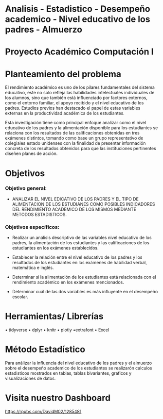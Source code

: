 # Analisis - Estadistico - Desempeño academico - Nivel educativo de los padres - Almuerzo
# Proyecto Académico Computación I
# Planteamiento del problema 
El rendimiento académico es uno de los pilares fundamentales del sistema educativo, este no solo refleja las habilidades intelectuales individuales de los alumnos, sino que también está influenciado por factores externos, como el entorno familiar, el apoyo recibido y el nivel educativo de los padres. Estudios previos han destacado el papel de estas variables externas en la productividad académica de los estudiantes.

Esta investigación tiene como principal enfoque analizar como el nivel educativo de los padres y la alimentación disponible para los estudiantes se relaciona con los resultados de las calificaciones obtenidas en tres exámenes distintos, tomando como base un grupo representativo de colegiales estado unidenses con la finalidad de presentar información concreta de los resultados obtenidos para que las instituciones pertinentes diseñen planes de acción.

# Objetivos
### Objetivo general:

* ANALIZAR EL NIVEL EDICATIVO DE LOS PADRES Y EL TIPO DE ALIMENTACION DE LOS ESTUDIANES COMO POSIBLES INDICADORES DEL RENDIMIENTO ACADEMICO DE LOS MISMOS MEDIANTE METODOS ESTADISTICOS.

### Objetivos específicos:

* Realizar un análisis descriptivo de las variables nivel educativo de los padres, la alimentación de los estudiantes y las calificaciones de los estudiantes en los exámenes establecidos.

* Establecer la relación entre el nivel educativo de los padres y los resultados de los estudiantes en los exámenes de habilidad verbal, matemática e inglés.

* Determinar si la alimentación de los estudiantes está relacionada con el rendimiento académico en los exámenes mencionados.

* Determinar cuál de las dos variables es más influyente en el desempeño escolar.

# Herramientas/ Librerías
• tidyverse • dplyr • knitr • plotly •extrafont • Excel 

# Método Estadístico
Para análizar la influencia del nivel educativo de los padres y el almuerzo sobre el desempeño academico de los estudiantes se realizarón calculos estadisticos mostrados en tablas, tablas bivariantes, graficos y visualizaciones de datos.

# Visita nuestro Dashboard
https://rpubs.com/DavidM02/1285481


